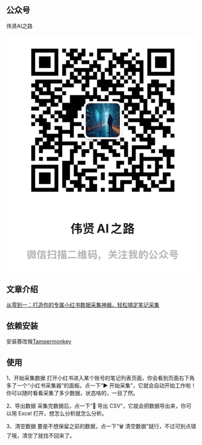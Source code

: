 ﻿## 公众号

伟贤AI之路

![伟贤AI之路](../images/mp.jpg)

## 文章介绍

[从零到一：打造你的专属小红书数据采集神器，轻松搞定笔记采集](https://mp.weixin.qq.com/s/YJkFzTz86u5-p1DVVYFXwA)

## 依赖安装

安装篡改猴[Tampermonkey](https://www.tampermonkey.net)


## 使用

1、开始采集数据
打开小红书进入某个账号的笔记列表页面，你会看到页面右下角多了一个“小红书采集器”的面板。点一下“▶️ 开始采集”，它就会自动开始工作啦！你可以随时看看采集了多少数据，状态啥的，一目了然。


2、导出数据
采集完数据后，点一下“💾 导出 CSV”，它就会把数据导出来，你可以用 Excel 打开，想怎么分析就怎么分析。


3、清空数据
要是不想保留之前的数据，点一下“🗑️ 清空数据”就行，不过可别点错了哦，清空了就找不回来了。